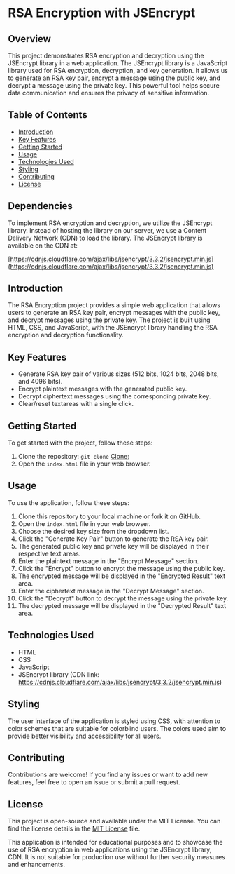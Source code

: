 # RSA Encryption with JSEncrypt

## Overview

This project demonstrates RSA encryption and decryption using the JSEncrypt library in a web application. The JSEncrypt library is a JavaScript library used for RSA encryption, decryption, and key generation. It allows us to generate an RSA key pair, encrypt a message using the public key, and decrypt a message using the private key. This powerful tool helps secure data communication and ensures the privacy of sensitive information.

## Table of Contents

- [Introduction](#introduction)
- [Key Features](#key-features)
- [Getting Started](#getting-started)
- [Usage](#usage)
- [Technologies Used](#technologies-used)
- [Styling](#styling)
- [Contributing](#contributing)
- [License](#license)

## Dependencies

To implement RSA encryption and decryption, we utilize the JSEncrypt library. Instead of hosting the library on our server, we use a Content Delivery Network (CDN) to load the library. The JSEncrypt library is available on the CDN at:

[https://cdnjs.cloudflare.com/ajax/libs/jsencrypt/3.3.2/jsencrypt.min.js](https://cdnjs.cloudflare.com/ajax/libs/jsencrypt/3.3.2/jsencrypt.min.js)

## Introduction

The RSA Encryption project provides a simple web application that allows users to generate an RSA key pair, encrypt messages with the public key, and decrypt messages using the private key. The project is built using HTML, CSS, and JavaScript, with the JSEncrypt library handling the RSA encryption and decryption functionality.

## Key Features

- Generate RSA key pair of various sizes (512 bits, 1024 bits, 2048 bits, and 4096 bits).
- Encrypt plaintext messages with the generated public key.
- Decrypt ciphertext messages using the corresponding private key.
- Clear/reset textareas with a single click.

## Getting Started

To get started with the project, follow these steps:

1. Clone the repository: `git clone` [Clone: ](https://github.com/AMAN-ARABZADEH/RSA_JS)
2. Open the `index.html` file in your web browser.

## Usage

To use the application, follow these steps:

1. Clone this repository to your local machine or fork it on GitHub.
2. Open the `index.html` file in your web browser.
3. Choose the desired key size from the dropdown list.
4. Click the "Generate Key Pair" button to generate the RSA key pair.
5. The generated public key and private key will be displayed in their respective text areas.
6. Enter the plaintext message in the "Encrypt Message" section.
7. Click the "Encrypt" button to encrypt the message using the public key.
8. The encrypted message will be displayed in the "Encrypted Result" text area.
9. Enter the ciphertext message in the "Decrypt Message" section.
10. Click the "Decrypt" button to decrypt the message using the private key.
11. The decrypted message will be displayed in the "Decrypted Result" text area.

## Technologies Used

- HTML
- CSS
- JavaScript
- JSEncrypt library (CDN link: https://cdnjs.cloudflare.com/ajax/libs/jsencrypt/3.3.2/jsencrypt.min.js)

## Styling

The user interface of the application is styled using CSS, with attention to color schemes that are suitable for colorblind users. The colors used aim to provide better visibility and accessibility for all users.

## Contributing

Contributions are welcome! If you find any issues or want to add new features, feel free to open an issue or submit a pull request.

## License

This project is open-source and available under the MIT License. You can find the license details in the [MIT License](./LICENSE) file.

This application is intended for educational purposes and to showcase the use of RSA encryption in web applications using the JSEncrypt library, CDN. It is not suitable for production use without further security measures and enhancements.
